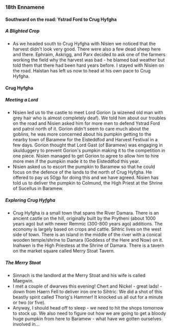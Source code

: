 ### 18th Ennamene
#### Southward on the road: Ystrad Ford to Crug Hyfgha
##### A Blighted Crop
* As we headed south to Crug Hyfgha with Nisien we noticed that the harvest didn't look very good. There were also a few dead sheep here and there. Ephraim, Askrigg, and Parx decided to ask one of the farmers working the field why the harvest was bad - he blamed bad weather but told them that there had been hard years before. I stayed with Nisien on the road. Haistan has left us now to head at his own pace to Crug Hyfgha.

#### Crug Hyfgha
##### Meeting a Lord
* Nisien led us to the castle to meet Lord Gorion (a wizened old man with grey hair who is almost completely deaf). We told him about our troubles on the road and Nisien asked him for more men to defend Ystrad Ford and patrol north of it. Gorion didn't seem to care much about the goblins, he was more concerned about his pumpkin getting to the nearby town of Baramew for the Eisteddfod and Harvest Festival in a few days. Gorion thought that Lord Gast (of Baramew) was engaging in skulduggery to prevent Gorion's pumpkin making it to the competition in one piece. Nisien managed to get Gorion to agree to allow him to hire more men if the pumpkin made it to the Eisteddfod this year.
* Nisien asked us to escort the pumpkin to Baramew so that he could focus on the defence of the lands to the north of Crug Hyfgha. He offered to pay us 50gp for doing this and we have agreed. Nisien has told us to deliver the pumpkin to Colmund, the High Priest at the Shrine of Sucellus in Baramew.

##### Exploring Crug Hyfgha
* Crug Hyfgha is a small town that spans the River Damara. There is an ancient castle on the hill, originally built by the Prytheni (about 1000 years ago) but with newer Remmic (300-800 years ago) additions. The economy is largely based on crops and cattle. Sihtric lives on the west side of town. There is an island in the middle of the river with a conical wooden temple/shrine to Damara (Goddess of the Here and Now) on it. Inahwen is the High Priestess at the Shrine of Damara. There is a tavern on the market square called Merry Stoat Tavern.

##### The Merry Stoat
* Sinnach is the landlord at the Merry Stoat and his wife is called Maegwin.
* I met a couple of dwarves this evening! Chert and Nickel - great lads! - down from Haern Fell to deliver iron ore to Sihtric. We did a shot of this beastly spirit called Thorig's Hammer! It knocked us all out for a minute or two (or five).
* Anyway, I should head off to sleep - we need to hit the shops tomorrow to stock up. We also need to figure out how we are going to get a bloody huge pumpkin from here to Baramew - what have we gotten ourselves involved in...
